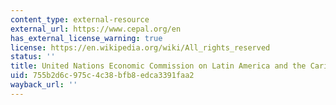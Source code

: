 ```yaml
---
content_type: external-resource
external_url: https://www.cepal.org/en
has_external_license_warning: true
license: https://en.wikipedia.org/wiki/All_rights_reserved
status: ''
title: United Nations Economic Commission on Latin America and the Caribbean (ECLAC)
uid: 755b2d6c-975c-4c38-bfb8-edca3391faa2
wayback_url: ''
---
```

